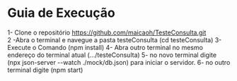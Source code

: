 # Guia de Execução
  1- Clone o repositório https://github.com/maicaoh/TesteConsulta.git <br/>
  2 -Abra o terminal e navegue a pasta testeConsulta (cd testeConsulta)
  3- Execute o Comando (npm install)
  4- Abra outro terminal no mesmo endereço do terminal atual (.../testeConsulta)
  5- no novo terminal digite (npx json-server --watch ./mock/db.json) para iniciar o servidor.
  6- no outro terminal digite (npm start)
  

